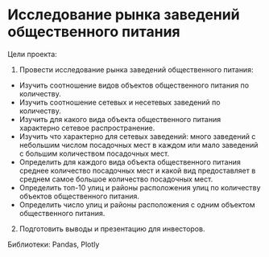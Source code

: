 # Исследование рынка заведений общественного питания

Цели проекта:

1. Провести исследование рынка заведений общественного питания:

 - Изучить соотношение видов объектов общественного питания по количеству.
 - Изучить соотношение сетевых и несетевых заведений по количеству. 
 - Изучить для какого вида объекта общественного питания характерно сетевое распространение.
 - Изучить что характерно для сетевых заведений: много заведений с небольшим числом посадочных мест в каждом или мало заведений с большим количеством посадочных мест.
 - Определить для каждого вида объекта общественного питания среднее количество посадочных мест и какой вид предоставляет в среднем самое большое количество посадочных мест.
 - Определить топ-10 улиц и районы расположения улиц по количеству объектов общественного питания.
 - Определить число улиц и районы расположения с одним объектом общественного питания.
 
2. Подготовить выводы и презентацию для инвесторов.

Библиотеки:
Pandas, Plotly
